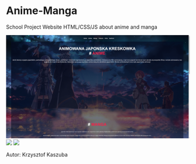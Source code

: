 # Anime-Manga </br>
School Project Website HTML/CSS/JS   about anime and manga </br>



![](Pictures/Beater1.png)
![](Pictures/Beater2.png)
![](Pictures/Beater3.png)


Autor: Krzysztof Kaszuba
